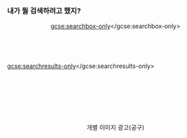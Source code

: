 <html lang='kr'>
  <head>
    <title>내가 뭘 검색하려고 했지?</title>
    <meta charset='utf-8'>
    <meta content='IE=edge,chrome=1' http-equiv='X-UA-Compatible'>
    <link href="/assets/errors.css?body=1" media="screen" rel="stylesheet" type="text/css" />
    <!--[if (gte IE 6)&(lte IE 8)]>
      <script src="/assets/selectivizr-min.js?body=1" type="text/javascript"></script>
    <![endif]-->
  </head>
  <body>
    

	
<h3>내가 뭘 검색하려고 했지?</h3>

<center>
  
  

<script>
  (function() {
    var cx = 'partner-pub-9965606273577507:7469229088';
    var gcse = document.createElement('script');
    gcse.type = 'text/javascript';
    gcse.async = true;
    gcse.src = 'https://cse.google.com/cse.js?cx=' + cx;
    var s = document.getElementsByTagName('script')[0];
    s.parentNode.insertBefore(gcse, s);
  })();
</script>
<gcse:searchbox-only></gcse:searchbox-only>

<br>  

  
  
<script async src="//pagead2.googlesyndication.com/pagead/js/adsbygoogle.js"></script>
<!-- a1 -->
<ins class="adsbygoogle"
     style="display:block"
     data-ad-client="ca-pub-9965606273577507"
     data-ad-slot="2174642279"
     data-ad-format="auto"
     data-full-width-responsive="true"></ins>
<script>
(adsbygoogle = window.adsbygoogle || []).push({});
</script>

<br>



</center>





<script>
  (function() {
    var cx = 'partner-pub-9965606273577507:7469229088';
    var gcse = document.createElement('script');
    gcse.type = 'text/javascript';
    gcse.async = true;
    gcse.src = 'https://cse.google.com/cse.js?cx=' + cx;
    var s = document.getElementsByTagName('script')[0];
    s.parentNode.insertBefore(gcse, s);
  })();
</script>
<gcse:searchresults-only></gcse:searchresults-only>



<center>



 <br> 


<script async src="//pagead2.googlesyndication.com/pagead/js/adsbygoogle.js"></script>
<!-- a2 -->
<ins class="adsbygoogle"
     style="display:block"
     data-ad-client="ca-pub-9965606273577507"
     data-ad-slot="3651375474"
     data-ad-format="auto"
     data-full-width-responsive="true"></ins>
<script>
(adsbygoogle = window.adsbygoogle || []).push({});
</script> 
  

 
<br>

 
 
 
<script type="text/javascript" src="http://www.google.com/cse/query_renderer.js"></script>
<div id="queries"></div>
<script src="http://www.google.com/cse/api/partner-pub-9965606273577507/cse/7469229088/queries/js?oe=UTF-8&amp;callback=(new+PopularQueryRenderer(document.getElementById(%22queries%22))).render"></script>







<br>

<script async src="//pagead2.googlesyndication.com/pagead/js/adsbygoogle.js"></script>
<!-- a3 -->
<ins class="adsbygoogle"
     style="display:block"
     data-ad-client="ca-pub-9965606273577507"
     data-ad-slot="5128108672"
     data-ad-format="auto"
     data-full-width-responsive="true"></ins>
<script>
(adsbygoogle = window.adsbygoogle || []).push({});
</script>

<br>

개별 이미지 광고(공구)

<br>

<script async src="//pagead2.googlesyndication.com/pagead/js/adsbygoogle.js"></script>
<!-- a4 -->
<ins class="adsbygoogle"
     style="display:block"
     data-ad-client="ca-pub-9965606273577507"
     data-ad-slot="5104738248"
     data-ad-format="auto"
     data-full-width-responsive="true"></ins>
<script>
(adsbygoogle = window.adsbygoogle || []).push({});
</script>
  
  
</center>
	
	
  </body>
</html>
